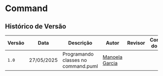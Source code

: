 ﻿# Command


## Histórico de Versão

| Versão | Data | Descrição | Autor | Revisor | Comentário do Revisor |
| -- | -- | -- | -- | -- | -- |
| `1.0`  | 27/05/2025 | Programando classes no command.puml | [Manoela Garcia](https://github.com/manu-sgc) |  | |